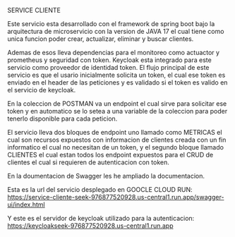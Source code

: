 SERVICE CLIENTE

Este servicio esta desarrollado con el framework de spring boot bajo la arquitectura de microservicio con la version de JAVA 17 el cual tiene como unica funcion poder crear, actualizar, eliminar y buscar clientes.

Ademas de esos lleva dependencias para el monitoreo como actuactor y prometheus y seguridad con token. Keycloak esta integrado para este servicio como proveedor de identidad token. El flujo principal de este servicio es que el usario inicialmente solicita un token,
el cual ese token es enviado en el header de las peticiones y es validado si el token es valido en el servicio de keycloak. 

En la coleccion de POSTMAN va un endpoint el cual sirve para solicitar ese token y en automatico se lo setea a una variable de la coleccion para poder tenerlo disponible para cada peticion.

El servicio lleva dos bloques de endpoint uno llamado como METRICAS el cual son recursos expuestos con informacion de clientes creada con un fin informatico el cual no necesitan de un token, y el segundo bloque llamado CLIENTES el cual estan
 todos los endpoint expuestos para el CRUD de clientes el cual si requieren de autenticacion con token.

 En la doumentacion de Swagger les he ampliado la documentacion.

 Esta es la url del servicio desplegado en GOOCLE CLOUD RUN: https://service-cliente-seek-976877520928.us-central1.run.app/swagger-ui/index.html

 Y este es el servidor de keycloak utilizado para la autenticacion: https://keycloakseek-976877520928.us-central1.run.app

